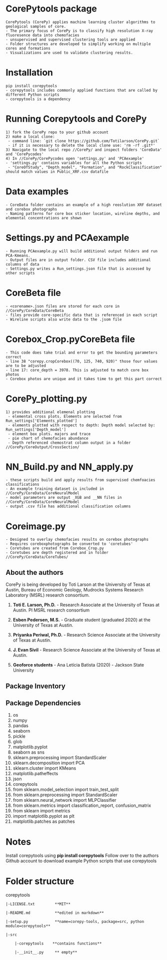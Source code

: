 # CorePytools package
```
CorePytools (CorePy) applies machine learning cluster algorithms to geological samples of core. 
- The primary focus of CorePy is to classify high resolution X-ray fluoresence data into chemofacies 
- unsupervised and supervised clustering tools are applied
- Folder structures are developed to simplify working on multiple cores and formations
- Visualizations are used to validate clustering results.
```

# Installation
```
pip install corepytools
- corepytools includes commonly applied functions that are called by different Python scripts
- corepytools is a dependency 
```
# Running Corepytools and CorePy 
```
1) fork the CorePy repo to your github account
2) make a local clone:
 - command line: `git clone https://github.com/Totilarson/CorePy.git` 
 - if it is necessary to delete the local clone use: 'rm -rf .git*'
3) Navigate to the local repo //CorePy/ and inspect folders 'CoreData' and 'CorePycodes'
4) In //CorePy/CorePycodes open 'settings.py' and 'PCAexample'
- 'settings.py' contains variables for all the Python scripts
 - "CoreOfStudy", "Depth_model", "Formation", and "RockClassification" should match values in Public_XRF.csv datafile
```

# Data examples
```
- CoreData folder contains an example of a high reoslution XRF dataset and corebox photographs
- Naming patterns for core box sticker location, wireline depths, and elemental concentrations are shown 
```

# Settings.py and PCAexample
```
- Running PCAexample.py will build additional output folders and run PCA-Kmeans.
- Output files are in output folder. CSV file includes additional columns of data
- Settings.py writes a Run_settings.json file that is accessed by other scripts
```

# CoreBeta file
```
- <corename>.json files are stored for each core in //CorePy/CoreData/CoreBeta
- files provide core-specific data that is referenced in each script
- Wireline scripts also write data to the .jsom file
```

# Corebox_Crop.pyCoreBeta file
```
- This code does take trial and error to get the bounding parameters correct
- line 38 "corepy.cropCorebox((70, 125, 740, 920)" those four values are to be adjusted
- line 17: core_depth = 3978. This is adjusted to match core box photos
- Corebox photos are unique and it takes time to get this part correct
```

# CorePy_plotting.py 
```
1) provides additional elemenal plotting
 - elemental cross plots. Elements are selected from Run_settings['Elements_plotted']
 - elements plotted with respect to depth: Depth model selected by: Run_settings['Depth_model']
 - element box plots. majors and trace
 - pie chart of chemofacies abundance
 - Depth referenced chemostrat column output in a folder //CorePy/CoreOutput/CrossSection/
``` 
 
# NN_Build.py and NN_apply.py
```
- these scripts build and apply results from supervised chemfoacies classifications
- An example training dataset is included in //CorePy/CoreData/CoreNeuralModel
- model parameters are output _XGB and __NN files in //CorePy/CoreData/CoreNeuralModel
- output .csv file has additional classification columns

```

# Coreimage.py
```
- Designed to overlay chemofacies results on corebox photographs
- Requires coreboxphotographs be converted to 'coretubes'
- Coretubes are created from Corebox_Crop.py
- Coretubes are depth registered and in folder //CorePy/CoreData/CoreTubes/

```
## About the authors

CorePy is being developed by Toti Larson at the University of Texas at Austin, Bureau of Economic Geology, Mudrocks Systems Research Laboratory (MSRL) research consortium.

1. **Toti E. Larson, Ph.D.** - Research Associate at the University of Texas at Austin. PI MSRL research consortium

2. **Esben Pedersen, M.S.** - Graduate student (graduated 2020) at the University of Texas at Austin. 

3. **Priyanka Periwal, Ph.D.** - Research Science Associate at the University of Texas at Austin. 

4. **J. Evan Sivil** - Research Science Associate at the University of Texas at Austin. 

5. **Geoforce students** - Ana Letícia Batista (2020) - Jackson State University 

## Package Inventory
 


## Package Dependencies

1) os
2) numpy
3) pandas
4) seaborn
5) pickle
6) glob
7) matplotlib.pyplot
8) seaborn as sns
9) sklearn.preprocessing import StandardScaler
10) sklearn.decomposition import PCA
11) sklearn.cluster import KMeans
12) matplotlib.patheffects
13) json
14) corepytools
15) from sklearn.model_selection import train_test_split
16) from sklearn.preprocessing import StandardScaler
17) from sklearn.neural_network import MLPClassifier
18) from sklearn.metrics import classification_report, confusion_matrix
19) from sklearn import metrics
20) import matplotlib.pyplot as plt
21) matplotlib.patches as patches


# Notes

Install corepytools using **pip install corepytools**
Follow over to the authors Github account to download example Python scripts that use corepytools


# Folder structure
corepytools

    |-LICENSE.txt         **MIT**

    |-README.md           **edited in markdown**

    |-setup.py            **name=corepy-tools, package=src, python module=corepytools**

    |-src

        |-corepytools    **contains functions**
    
        |-__init__.py     ** empty**
